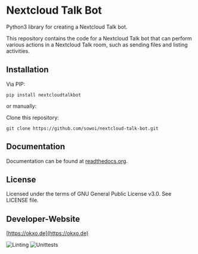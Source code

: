 # Nextcloud Talk Bot

Python3 library for creating a Nextcloud Talk bot. 

This repository contains the code for a Nextcloud Talk bot that can perform various actions in a Nextcloud Talk room, such as sending files and listing activities.

## Installation

Via PIP:

```
pip install nextcloudtalkbot
```

or manually:

Clone this repository:

```
git clone https://github.com/sowoi/nextcloud-talk-bot.git
```

## Documentation

Documentation can be found at [readthedocs.org](https://nextcloud-talk-bot.readthedocs.io).

## License

Licensed under the terms of GNU General Public License v3.0. See LICENSE file.

## Developer-Website

[https://okxo.de](https://okxo.de)


![Linting](https://github.com/sowoi/nextcloud-talk-bot//actions/workflows/python-lint.yml/badge.svg)
![Unittests](https://github.com/sowoi/nextcloud-talk-bot//actions/workflows/python-unittest.yml/badge.svg)